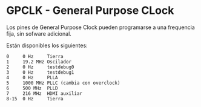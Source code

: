 <!--
---
name: GPCLK
class: interface
type: pinout
description: Raspberry Pi General Purpose Clock
pin:
  'bcm4':
    name: GPCLK0
  'bcm5':
    name: GPCLK1
  'bcm6':
    name: GPCLK2
-->
# GPCLK - General Purpose CLock

Los pines de General Purpose Clock pueden programarse a una frequencia fija, sin sofware adicional.

Están disponibles los siguientes:

```
0     0 Hz     Tierra
1     19.2 MHz Oscilador
2     0 Hz     testdebug0
3     0 Hz     testdebug1
4     0 Hz     PLLA
5     1000 MHz PLLC (cambia con overclock)
6     500 MHz  PLLD
7     216 MHz  HDMI auxiliar
8-15  0 Hz     Tierra
```
